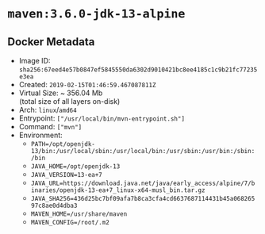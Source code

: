 # `maven:3.6.0-jdk-13-alpine`

## Docker Metadata

- Image ID: `sha256:67eed4e57b0847ef5845550da6302d9010421bc8ee4185c1c9b21fc77235e3ea`
- Created: `2019-02-15T01:46:59.467087811Z`
- Virtual Size: ~ 356.04 Mb  
  (total size of all layers on-disk)
- Arch: `linux`/`amd64`
- Entrypoint: `["/usr/local/bin/mvn-entrypoint.sh"]`
- Command: `["mvn"]`
- Environment:
  - `PATH=/opt/openjdk-13/bin:/usr/local/sbin:/usr/local/bin:/usr/sbin:/usr/bin:/sbin:/bin`
  - `JAVA_HOME=/opt/openjdk-13`
  - `JAVA_VERSION=13-ea+7`
  - `JAVA_URL=https://download.java.net/java/early_access/alpine/7/binaries/openjdk-13-ea+7_linux-x64-musl_bin.tar.gz`
  - `JAVA_SHA256=436d25bc7bf09afa7b8ca3cfa4cd6637687114431b45a06826597c8ae0d4dba3`
  - `MAVEN_HOME=/usr/share/maven`
  - `MAVEN_CONFIG=/root/.m2`
